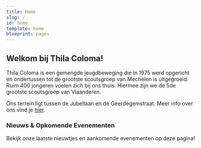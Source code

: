 ```yaml
---
title: Home
slug: /
id: home
template: home
blueprint: pages
---
```

## Welkom bij Thila Coloma!

Thila Coloma is een gemengde jeugdbeweging die in 1975 werd opgericht en ondertussen tot de grootste scoutsgroep van Mechelen is uitgegroeid. Ruim 400 jongeren voelen zich bij ons thuis. Hiermee zijn we de 5de grootste scoutsgroep van Vlaanderen.

Ons terrein ligt tussen de Jubellaan en de Geerdegemstraat. Meer info over ons vind je [hier](/over).

### Nieuws & Opkomende Evenementen

Bekijk onze laatste nieuwtjes en aankomende evenementen op deze pagina!
